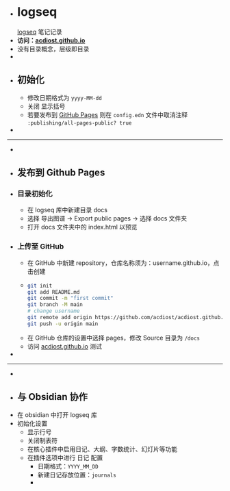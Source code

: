 - # logseq
  [logseq](https://logseq.com/) 笔记记录
- **访问：[acdiost.github.io](https://acdiost.github.io)**
- 没有目录概念，层级即目录
-
- ## 初始化
	- 修改日期格式为 `yyyy-MM-dd`
	- 关闭 显示括号
	- 若要发布到 [GitHub Pages](https://pages.github.com/) 则在 `config.edn` 文件中取消注释 `:publishing/all-pages-public? true`
-
- ---
-
- ## 发布到 Github Pages
- ### 目录初始化
	- 在 logseq 库中新建目录 docs
	- 选择 导出图谱 -> Export public pages -> 选择 docs 文件夹
	- 打开 docs 文件夹中的 index.html 以预览
- ### 上传至 GitHub
	- 在 GitHub 中新建 repository，仓库名称须为：username.github.io，点击创建
	- ```bash
	  git init
	  git add README.md
	  git commit -m "first commit"
	  git branch -M main
	  # change username
	  git remote add origin https://github.com/acdiost/acdiost.github.io.git
	  git push -u origin main
	  ```
	- 在 GitHub 仓库的设置中选择 pages，修改 Source 目录为 `/docs`
	- 访问 [acdiost.github.io](https://acdiost.github.io) 测试
-
- ---
-
- ## 与 Obsidian 协作
- 在 obsidian 中打开 logseq 库
- 初始化设置
	- 显示行号
	- 关闭制表符
	- 在核心插件中启用日记、大纲、字数统计、幻灯片等功能
	- 在插件选项中进行 日记 配置
		- 日期格式：`YYYY_MM_DD`
		- 新建日记存放位置：`journals`
		-